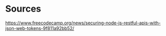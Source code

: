 # Sources
https://www.freecodecamp.org/news/securing-node-js-restful-apis-with-json-web-tokens-9f811a92bb52/

